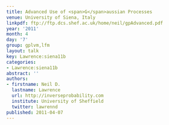 ```yaml
---
title: Advanced Use of <span>G</span>aussian Processes
venue: University of Siena, Italy
linkpdf: ftp://ftp.dcs.shef.ac.uk/home/neil/gpAdvanced.pdf
year: '2011'
month: 4
day: '7'
group: gplvm,lfm
layout: talk
key: Lawrence:siena11b
categories:
- Lawrence:siena11b
abstract: ''
authors:
- firstname: Neil D.
  lastname: Lawrence
  url: http://inverseprobability.com
  institute: University of Sheffield
  twitter: lawrennd
published: 2011-04-07
---
```

